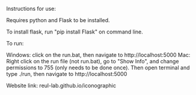 Instructions for use:

Requires python and Flask to be installed.

To install flask, run "pip install Flask" on command line.

To run:

Windows: click on the run.bat, then navigate to http://localhost:5000
Mac: Right click on the run file (not run.bat), go to "Show Info", and change permissions to 755 (only needs to be done once).  Then open terminal and type ./run, then navigate to http://localhost:5000

Website link: reul-lab.github.io/iconographic
